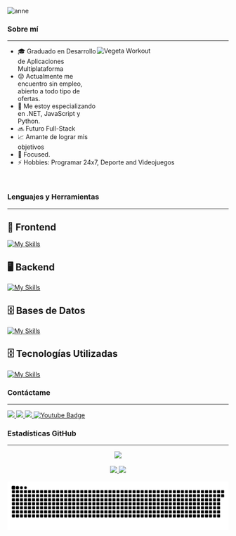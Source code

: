 ![anne](https://github.com/user-attachments/assets/985e83ee-cd7a-4ee0-9ec3-8622bfd3529c)

### Sobre mí
-------------------
<img align="right" alt="Vegeta Workout" src="https://github.com/user-attachments/assets/ca240f0a-c164-4add-984b-03305b69fd8d" width="300" height="200" />

- 🎓 Graduado en Desarrollo de Aplicaciones Multiplataforma
- 😟 Actualmente me encuentro sin empleo, abierto a todo tipo de ofertas.
- 🌱 Me estoy especializando en .NET, JavaScript y Python.
- 🔜 Futuro Full-Stack
- 📈 Amante de lograr mis objetivos
- 🎯 Focused.
- ⚡ Hobbies: Programar 24x7, Deporte and Videojuegos
<br/>

### Lenguajes y Herramientas
-------------------
## <b>🎨 Frontend</b>
[![My Skills](https://skillicons.dev/icons?i=html,css,js,jquery,angular)](https://skillicons.dev)

## <b>🖥️ Backend</b>
[![My Skills](https://skillicons.dev/icons?i=nestjs,dotnet,py,java,spring,kotlin,php)](https://skillicons.dev)

## <b>🗄️ Bases de Datos</b>
[![My Skills](https://skillicons.dev/icons?i=mysql,postgres,mongodb,firebase)](https://skillicons.dev)

## <b>🗄️ Tecnologías Utilizadas</b>
[![My Skills](https://skillicons.dev/icons?i=visualstudio,vscode,idea,androidstudio,git,docker,postman,aws,nginx)](https://skillicons.dev)

### Contáctame
-------------------
<a target="_blank" href="https://www.linkedin.com/in/alejandro-romero-collados-73667923b/">
  <img src="https://img.shields.io/badge/-Alejandro Romero Collados-0077B5?style=for-the-badge&logo=Linkedin&logoColor=white"></img>
</a>
<a target="_blank" href="mailto:aromerocollados03@gmail.com">
  <img src="https://img.shields.io/badge/-aromerocollados03@gmail.com-D14836?style=for-the-badge&logo=Gmail&logoColor=white"></img>
</a>
<a href="https://www.instagram.com/aromero03_/">
  <img src="https://img.shields.io/badge/-aromero03_-E4405F?style=for-the-badge&logo=Instagram&logoColor=white"/>
</a>
<a href="https://leetcode.com/u/hZaQoOGL17/">
  <img src="https://img.shields.io/badge/Alejandro Romero-black?style=for-the-badge&logo=leetcode&logoColor=yellow" alt="Youtube Badge"/>
</a>

### Estadísticas GitHub
-------------------
<p align="center">
  <a href="https://github.com/aromerocollados/github-readme-streak-stats">
    <img src="https://github-readme-streak-stats.herokuapp.com/?user=aromerocollados#version3"/>
  </a>
</p>

<div align="center">
<a href="https://github.com/aromerocollados">
<img height="180em" src="https://github-readme-stats.vercel.app/api?username=aromerocollados&show_icons=true&theme=default&include_all_commits=true&count_private=true"/>
<img height="180em" src="https://github-readme-stats.vercel.app/api/top-langs/?username=aromerocollados&layout=compact&langs_count=7&theme=default"/></a>
</div>

<div align="center">
  <br>
  <img alt="snake eating my contributions" src="https://raw.githubusercontent.com/codediaz/codediaz/output/github-contribution-grid-snake.svg" />
  <br/>
</div>
